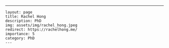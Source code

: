 ---
    layout: page
    title: Rachel Hong
    description: PhD
    img: assets/img/rachel_hong.jpeg
    redirect: https://rachelhong.me/
    importance: 5
    category: PhD
    ---
    